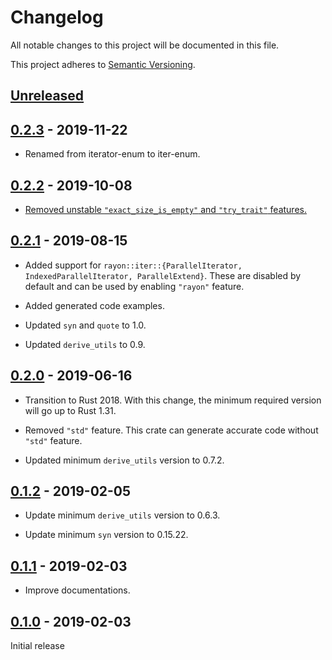 # Changelog

All notable changes to this project will be documented in this file.

This project adheres to [Semantic Versioning](https://semver.org).

## [Unreleased]

## [0.2.3] - 2019-11-22

* Renamed from iterator-enum to iter-enum.

## [0.2.2] - 2019-10-08

* [Removed unstable `"exact_size_is_empty"` and `"try_trait"` features.][7]

[7]: https://github.com/taiki-e/iterator-enum/pull/7

## [0.2.1] - 2019-08-15

* Added support for `rayon::iter::{ParallelIterator, IndexedParallelIterator, ParallelExtend}`. These are disabled by default and can be used by enabling `"rayon"` feature.

* Added generated code examples.

* Updated `syn` and `quote` to 1.0.

* Updated `derive_utils` to 0.9.

## [0.2.0] - 2019-06-16

* Transition to Rust 2018. With this change, the minimum required version will go up to Rust 1.31.

* Removed `"std"` feature. This crate can generate accurate code without `"std"` feature.

* Updated minimum `derive_utils` version to 0.7.2.

## [0.1.2] - 2019-02-05

* Update minimum `derive_utils` version to 0.6.3.

* Update minimum `syn` version to 0.15.22.

## [0.1.1] - 2019-02-03

* Improve documentations.

## [0.1.0] - 2019-02-03

Initial release

[Unreleased]: https://github.com/taiki-e/iterator-enum/compare/v0.2.3...HEAD
[0.2.3]: https://github.com/taiki-e/iterator-enum/compare/v0.2.2...v0.2.3
[0.2.2]: https://github.com/taiki-e/iterator-enum/compare/v0.2.1...v0.2.2
[0.2.1]: https://github.com/taiki-e/iterator-enum/compare/v0.2.0...v0.2.1
[0.2.0]: https://github.com/taiki-e/iterator-enum/compare/v0.1.2...v0.2.0
[0.1.2]: https://github.com/taiki-e/iterator-enum/compare/v0.1.1...v0.1.2
[0.1.1]: https://github.com/taiki-e/iterator-enum/compare/v0.1.0...v0.1.1
[0.1.0]: https://github.com/taiki-e/iterator-enum/releases/tag/v0.1.0
